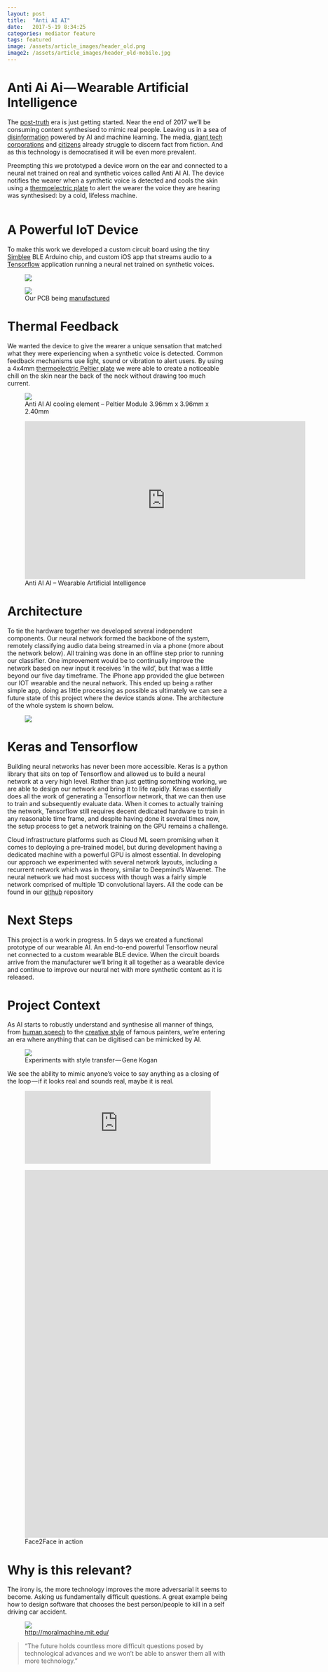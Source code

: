```yaml
---
layout: post
title:  "Anti AI AI"
date:   2017-5-19 8:34:25
categories: mediator feature
tags: featured
image: /assets/article_images/header_old.png
image2: /assets/article_images/header_old-mobile.jpg
---
```


# Anti Ai Ai — Wearable Artificial Intelligence

The [post-truth](https://en.wiktionary.org/wiki/post-truth#English) era is just getting started. Near the end of 2017 we’ll be consuming content synthesised to mimic real people. Leaving us in a sea of [disinformation](https://en.wikipedia.org/wiki/Disinformation) powered by AI and machine learning. The media, [giant tech corporations](https://www.ft.com/content/0feeafe6-2c01-11e7-9ec8-168383da43b7) and [citizens](https://www.wsj.com/articles/most-students-dont-know-when-news-is-fake-stanford-study-finds-1479752576) already struggle to discern fact from fiction. And as this technology is democratised it will be even more prevalent.

Preempting this we prototyped a device worn on the ear and connected to a neural net trained on real and synthetic voices called Anti AI AI. The device notifies the wearer when a synthetic voice is detected and cools the skin using a [thermoelectric plate](https://en.wikipedia.org/wiki/Thermoelectric_cooling) to alert the wearer the voice they are hearing was synthesised: by a cold, lifeless machine.

<!-- ![](/assets/article_images/overlaid.png)  -->

<figure class="medium">
<img src="/assets/article_images/overlaid.png" alt="">
</figure>

# A Powerful IoT Device

To make this work we developed a custom circuit board using the tiny [Simblee](https://www.simblee.com/) BLE Arduino chip, and custom iOS app that streams audio to a [Tensorflow](https://www.tensorflow.org/) application running a neural net trained on synthetic voices.

<!-- ![Our PCB is being manufactured https://circuits.io/circuits/4984689-wearable-synthetic-voice-sensor-with-thermal-feedback](/assets/article_images/boards.png)
 -->
<figure class="medium">
<img src="/assets/article_images/greenboard.png"/>
</figure>

<figure class="medium">
<img src="/assets/article_images/boards.png">
<figcaption>Our PCB being <a href="https://circuits.io/circuits/4984689-wearable-synthetic-voice-sensor-with-thermal-feedback">manufactured</a> </figcaption>
</figure>


# Thermal Feedback

We wanted the device to give the wearer a unique sensation that matched what they were experiencing when a synthetic voice is detected. Common feedback mechanisms use light, sound or vibration to alert users. By using a 4x4mm [thermoelectric Peltier plate](https://en.wikipedia.org/wiki/Thermoelectric_cooling) we were able to create a noticeable chill on the skin near the back of the neck without drawing too much current.

<!-- ![Anti AI AI cooling element – Peltier Module 3.96mm x 3.96mm x 2.40mm](/assets/article_images/peltier.jpeg "Anti AI AI cooling element – Peltier Module 3.96mm x 3.96mm x 2.40mm")
 -->

<figure class="medium">
<img src="/assets/article_images/peltier.jpeg"/>
<figcaption>Anti AI AI cooling element – Peltier Module 3.96mm x 3.96mm x 2.40mm</figcaption>
</figure>
<p/>
<figure class="medium">
<iframe src="https://player.vimeo.com/video/218113767?color=f58220&title=0&byline=0&portrait=0" width="640" height="360" frameborder="0" webkitallowfullscreen mozallowfullscreen allowfullscreen alt="Anti AI AI &ndash; Wearable Artificial Intelligence"></iframe><figcaption>Anti AI AI &ndash; Wearable Artificial Intelligence</figcaption>
</figure>

# Architecture

To tie the hardware together we developed several independent components. Our neural network formed the backbone of the system, remotely classifying audio data being streamed in via a phone (more about the network below). All training was done in an offline step prior to running our classifier. One improvement would be to continually improve the network based on new input it receives ‘in the wild’, but that was a little beyond our five day timeframe. The iPhone app provided the glue between our IOT wearable and the neural network. This ended up being a rather simple app, doing as little processing as possible as ultimately we can see a future state of this project where the device stands alone. The architecture of the whole system is shown below.

<!-- ![](/assets/article_images/arch.png) -->

<figure class="full">
<img src="/assets/article_images/arch.png">
</figure>

<!-- <img src="/assets/article_images/arch.png" width="100%"> -->

# Keras and Tensorflow

Building neural networks has never been more accessible. Keras is a python library that sits on top of Tensorflow and allowed us to build a neural network at a very high level. Rather than just getting something working, we are able to design our network and bring it to life rapidly. Keras essentially does all the work of generating a Tensorflow network, that we can then use to train and subsequently evaluate data. When it comes to actually training the network, Tensorflow still requires decent dedicated hardware to train in any reasonable time frame, and despite having done it several times now, the setup process to get a network training on the GPU remains a challenge.

Cloud infrastructure platforms such as Cloud ML seem promising when it comes to deploying a pre-trained model, but during development having a dedicated machine with a powerful GPU is almost essential. In developing our approach we experimented with several network layouts, including a recurrent network which was in theory, similar to Deepmind’s Wavenet. The neural network we had most success with though was a fairly simple network comprised of multiple 1D convolutional layers. All the code can be found in our [github](https://github.com/dt-rnd) repository

# Next Steps

This project is a work in progress. In 5 days we created a functional prototype of our wearable AI. An end-to-end powerful Tensorflow neural net connected to a custom wearable BLE device. When the circuit boards arrive from the manufacturer we’ll bring it all together as a wearable device and continue to improve our neural net with more synthetic content as it is released.

# Project Context

As AI starts to robustly understand and synthesise all manner of things, from [human speech](https://deepmind.com/blog/wavenet-generative-model-raw-audio/) to the [creative style](http://genekogan.com/works/style-transfer/) of famous painters, we’re entering an era where anything that can be digitised can be mimicked by AI.

<!-- ![Experiments with style transfer — Gene Kogan](/assets/article_images/mona.jpeg) -->

<figure class="small">
<img src="/assets/article_images/mona.jpeg">
<figcaption>Experiments with style transfer — Gene Kogan</figcaption>
</figure>

We see the ability to mimic anyone’s voice to say anything as a closing of the loop — if it looks real and sounds real, maybe it is real.

<figure class="small">
<iframe width="100%" height="166" scrolling="no" frameborder="no" src="https://w.soundcloud.com/player/?url=https%3A//api.soundcloud.com/tracks/318658101&amp;color=ff5500&amp;auto_play=false&amp;hide_related=false&amp;show_comments=true&amp;show_user=true&amp;show_reposts=false"></iframe>
</figure>   

<figure class="small">
<iframe width="1490" height="838" src="https://www.youtube.com/embed/ohmajJTcpNk?ecver=1" frameborder="0" allowfullscreen></iframe>
<figcaption>Face2Face in action</figcaption>
</figure>


# Why is this relevant?

The irony is, the more technology improves the more adversarial it seems to become. Asking us fundamentally difficult questions. A great example being how to design software that chooses the best person/people to kill in a self driving car accident.

<figure class="small">
<img src="/assets/article_images/moralmachine.png">
<figcaption><a href="http://moralmachine.mit.edu/">http://moralmachine.mit.edu/</a></figcaption>
</figure>

<!-- ![http://moralmachine.mit.edu/](/assets/article_images/moralmachine.png)  -->



> “The future holds countless more difficult questions posed by technological advances and we won’t be able to answer them all with more technology.”


